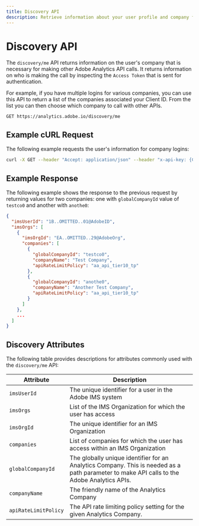 ```yaml
---
title: Discovery API
description: Retrieve information about your user profile and company for use in other API calls.
---
```


# Discovery API

The `discovery/me` API returns information on the user's company that is necessary for making other Adobe Analytics API calls. It returns information on who is making the call by inspecting the `Access Token` that is sent for authentication. 

For example, if you have multiple logins for various companies, you can use this API to return a list of the companies associated your Client ID. From the list you can then choose which company to call with other APIs.

`GET https://analytics.adobe.io/discovery/me`

## Example cURL Request

The following example requests the user's information for company logins:

```bash
curl -X GET --header "Accept: application/json" --header "x-api-key: {CLIENT_ID}" --header "Authorization: Bearer {ACCESS_TOKEN}" "https://analytics.adobe.io/discovery/me"
```

## Example Response

The following example shows the response to the previous request by returning values for two companies: one with `globalCompanyId` value of `testco0` and another with `anothe0`:

```json
{
  "imsUserId": "1B..OMITTED..01@AdobeID",
  "imsOrgs": [
    {
      "imsOrgId": "EA..OMITTED..29@AdobeOrg",
      "companies": [
        {
          "globalCompanyId": "testco0",
          "companyName": "Test Company",
          "apiRateLimitPolicy": "aa_api_tier10_tp"
        },
        {
          "globalCompanyId": "anothe0",
          "companyName": "Another Test Company",
          "apiRateLimitPolicy": "aa_api_tier10_tp"
        }
      ]
    },
    ...
  ]
}
```

## Discovery Attributes

The following table provides descriptions for attributes commonly used with the `discovery/me` API:

| Attribute | Description |
|---|-----|
| `imsUserId` | The unique identifier for a user in the Adobe IMS system |
| `imsOrgs` | List of the IMS Organization for which the user has access |
| `imsOrgId` | The unique identifier for an IMS Organization |
| `companies` | List of companies for which the user has access within an IMS Organization |
| `globalCompanyId` | The globally unique identifier for an Analytics Company. This is needed as a path parameter to make API calls to the Adobe Analytics APIs. |
| `companyName` | The friendly name of the Analytics Company |
| `apiRateLimitPolicy` | The API rate limiting policy setting for the given Analytics Company. |
